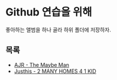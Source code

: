 # Github 연습을 위해

좋아하는 앨범을 하나 골라 하위 폴더에 저장하자.

## 목록

- [AJR - The Maybe Man](./the-maybe-man/README.md)
- [Justhis - 2 MANY HOMES 4 1 KID](./2%20MANY%20HOMES%204%201%20KID/README.md)